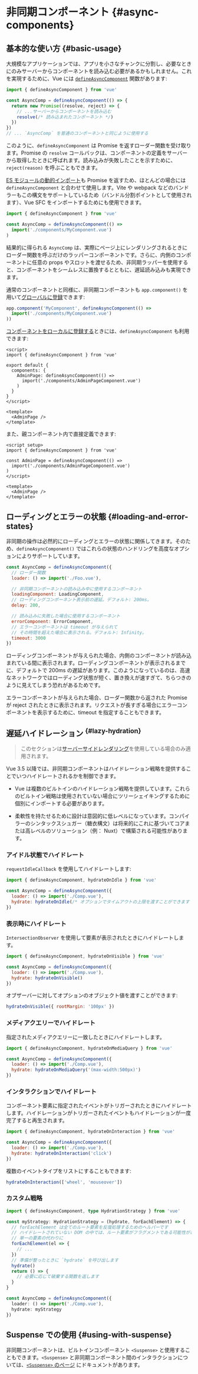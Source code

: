 # 非同期コンポーネント {#async-components}

## 基本的な使い方 {#basic-usage}

大規模なアプリケーションでは、アプリを小さなチャンクに分割し、必要なときにのみサーバーからコンポーネントを読み込む必要があるかもしれません。これを実現するために、Vue には [`defineAsyncComponent`](/api/general#defineasynccomponent) 関数があります:

```js
import { defineAsyncComponent } from 'vue'

const AsyncComp = defineAsyncComponent(() => {
  return new Promise((resolve, reject) => {
    // ...サーバーからコンポーネントを読み込む
    resolve(/* 読み込まれたコンポーネント */)
  })
})
// ... `AsyncComp` を普通のコンポーネントと同じように使用する
```

このように、`defineAsyncComponent` は Promise を返すローダー関数を受け取ります。Promise の `resolve` コールバックは、コンポーネントの定義をサーバーから取得したときに呼ばれます。読み込みが失敗したことを示すために、`reject(reason)` を呼ぶこともできます。

[ES モジュールの動的インポート](https://developer.mozilla.org/en-US/docs/Web/JavaScript/Reference/Operators/import)<!-- TODO: 日本語版のページが出来たら URL 差し替え -->も Promise を返すため、ほとんどの場合には `defineAsyncComponent` と合わせて使用します。Vite や webpack などのバンドラーもこの構文をサポートしているため（バンドル分割ポイントとして使用されます）、Vue SFC をインポートするためにも使用できます。

```js
import { defineAsyncComponent } from 'vue'

const AsyncComp = defineAsyncComponent(() =>
  import('./components/MyComponent.vue')
)
```

結果的に得られる `AsyncComp` は、実際にページ上にレンダリングされるときにローダー関数を呼ぶだけのラッパーコンポーネントです。さらに、内側のコンポーネントに任意の props やスロットを渡せるため、非同期ラッパーを使用すると、コンポーネントをシームレスに置換するとともに、遅延読み込みも実現できます。

通常のコンポーネントと同様に、非同期コンポーネントも `app.component()` を用いて[グローバルに登録](/guide/components/registration#global-registration)できます:

```js
app.component('MyComponent', defineAsyncComponent(() =>
  import('./components/MyComponent.vue')
))
```

<div class="options-api">

[コンポーネントをローカルに登録する](/guide/components/registration#local-registration)ときには、`defineAsyncComponent` も利用できます:

```vue
<script>
import { defineAsyncComponent } from 'vue'

export default {
  components: {
    AdminPage: defineAsyncComponent(() =>
      import('./components/AdminPageComponent.vue')
    )
  }
}
</script>

<template>
  <AdminPage />
</template>
```

</div>

<div class="composition-api">

また、親コンポーネント内で直接定義できます:

```vue
<script setup>
import { defineAsyncComponent } from 'vue'

const AdminPage = defineAsyncComponent(() =>
  import('./components/AdminPageComponent.vue')
)
</script>

<template>
  <AdminPage />
</template>
```

</div>

## ローディングとエラーの状態 {#loading-and-error-states}

非同期の操作は必然的にローディングとエラーの状態に関係してきます。そのため、`defineAsyncComponent()` ではこれらの状態のハンドリングを高度なオプションによりサポートしています。

```js
const AsyncComp = defineAsyncComponent({
  // ローダー関数
  loader: () => import('./Foo.vue'),

  // 非同期コンポーネントの読み込み中に使用するコンポーネント
  loadingComponent: LoadingComponent,
  // ローディングコンポーネント表示前の遅延。デフォルト: 200ms。
  delay: 200,

  // 読み込みに失敗した場合に使用するコンポーネント
  errorComponent: ErrorComponent,
  // エラーコンポーネントは timeout が与えられて
  // その時間を超えた場合に表示される。デフォルト: Infinity。
  timeout: 3000
})
```

ローディングコンポーネントが与えられた場合、内側のコンポーネントが読み込まれている間に表示されます。ローディングコンポーネントが表示されるまでに、デフォルトで 200ms の遅延があります。このようになっているのは、高速なネットワークではローディング状態が短く、置き換えが速すぎて、ちらつきのように見えてしまう恐れがあるためです。

エラーコンポーネントが与えられた場合、ローダー関数から返された Promise が reject されたときに表示されます。リクエストが長すぎる場合にエラーコンポーネントを表示するために、timeout を指定することもできます。

## 遅延ハイドレーション <sup class="vt-badge" data-text="3.5+" /> {#lazy-hydration}

> このセクションは[サーバーサイドレンダリング](/guide/scaling-up/ssr)を使用している場合のみ適用されます。

Vue 3.5 以降では、非同期コンポーネントはハイドレーション戦略を提供することでいつハイドレートされるかを制御できます。

- Vue は複数のビルトインのハイドレーション戦略を提供しています。これらのビルトイン戦略は使用されていない場合にツリーシェイキングするために個別にインポートする必要があります。

- 柔軟性を持たせるために設計は意図的に低レベルになっています。コンパイラーのシンタックスシュガー（糖衣構文）は将来的にこれに基づいてコアまたは高レベルのソリューション（例： Nuxt）で構築される可能性があります。

### アイドル状態でハイドレート

`requestIdleCallback` を使用してハイドレートします:

```js
import { defineAsyncComponent, hydrateOnIdle } from 'vue'

const AsyncComp = defineAsyncComponent({
  loader: () => import('./Comp.vue'),
  hydrate: hydrateOnIdle(/* オプションでタイムアウトの上限を渡すことができます */)
})
```

### 表示時にハイドレート

`IntersectionObserver` を使用して要素が表示されたときにハイドレートします。

```js
import { defineAsyncComponent, hydrateOnVisible } from 'vue'

const AsyncComp = defineAsyncComponent({
  loader: () => import('./Comp.vue'),
  hydrate: hydrateOnVisible()
})
```

オブザーバーに対してオプションのオブジェクト値を渡すことができます:

```js
hydrateOnVisible({ rootMargin: '100px' })
```

### メディアクエリーでハイドレート

指定されたメディアクエリーに一致したときにハイドレートします。

```js
import { defineAsyncComponent, hydrateOnMediaQuery } from 'vue'

const AsyncComp = defineAsyncComponent({
  loader: () => import('./Comp.vue'),
  hydrate: hydrateOnMediaQuery('(max-width:500px)')
})
```

### インタラクションでハイドレート

コンポーネント要素に指定されたイベントがトリガーされたときにハイドレートします。ハイドレーションがトリガーされたイベントもハイドレーションが一度完了すると再生されます。

```js
import { defineAsyncComponent, hydrateOnInteraction } from 'vue'

const AsyncComp = defineAsyncComponent({
  loader: () => import('./Comp.vue'),
  hydrate: hydrateOnInteraction('click')
})
```

複数のイベントタイプをリストにすることもできます:

```js
hydrateOnInteraction(['wheel', 'mouseover'])
```

### カスタム戦略

```ts
import { defineAsyncComponent, type HydrationStrategy } from 'vue'

const myStrategy: HydrationStrategy = (hydrate, forEachElement) => {
  // forEachElement は全てのルート要素を反復処理するためのヘルパーです
  // ハイドレートされていない DOM の中では、ルート要素がフラグメントである可能性があるためです
  // 単一の要素の代わりに
  forEachElement(el => {
    // ...
  })
  // 準備が整ったときに `hydrate` を呼び出します
  hydrate()
  return () => {
    // 必要に応じて破棄する関数を返します
  }
}

const AsyncComp = defineAsyncComponent({
  loader: () => import('./Comp.vue'),
  hydrate: myStrategy
})
```

## Suspense での使用 {#using-with-suspense}

非同期コンポーネントは、ビルトインコンポーネント `<Suspense>` と使用することもできます。`<Suspense>` と非同期コンポーネント間のインタラクションについては、[`<Suspense>` のページ](/guide/built-ins/suspense) にドキュメントがあります。
